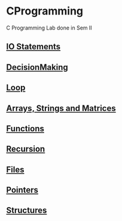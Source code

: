 # CProgramming
C Programming Lab done in Sem II

## [IO Statements](https://github.com/MBadriNarayanan/CProgramming/tree/master/IOStatements)

## [DecisionMaking](https://github.com/MBadriNarayanan/CProgramming/tree/master/DecisionMaking)

## [Loop](https://github.com/MBadriNarayanan/CProgramming/tree/master/Loop)

## [Arrays, Strings and Matrices](https://github.com/MBadriNarayanan/CProgramming/tree/master/ArraysStringsAndMatrices)

## [Functions](https://github.com/MBadriNarayanan/CProgramming/tree/master/Functions)

## [Recursion](https://github.com/MBadriNarayanan/CProgramming/tree/master/Recursion)

## [Files](https://github.com/MBadriNarayanan/CProgramming/tree/master/Files)

## [Pointers](https://github.com/MBadriNarayanan/CProgramming/tree/master/Pointers)

## [Structures](https://github.com/MBadriNarayanan/CProgramming/tree/master/Structures)
